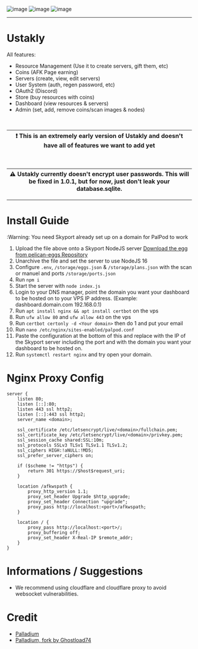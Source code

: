 ![image](https://github.com/user-attachments/assets/b561619f-d6be-4eb7-a0f8-33350f37b36e)
![image](https://github.com/user-attachments/assets/b7167a7e-edc3-41f9-99d8-e3bee75dd82e)
![image](https://github.com/user-attachments/assets/3cbd28b7-d04a-4072-9d3c-691c3155dfac)

<hr>

# Ustakly

All features:
- Resource Management (Use it to create servers, gift them, etc)
- Coins (AFK Page earning)
- Servers (create, view, edit servers)
- User System (auth, regen password, etc)
- OAuth2 (Discord)
- Store (buy resources with coins)
- Dashboard (view resources & servers)
- Admin (set, add, remove coins/scan images & nodes)

<br>

| :exclamation:  This is an extremely early version of Ustakly  and doesn't have all of features we want to add yet                                   |
|------------------------------------------------------------------------------------------------------------------------------------------------------|

<br>

| :warning:  Ustakly  currently doesn't encrypt user passwords. This will be fixed in 1.0.1, but for now, just don't leak your database.sqlite.       |
|------------------------------------------------------------------------------------------------------------------------------------------------------|

<hr>

# Install Guide

:Warning: You need Skyport already set up on a domain for PalPod to work

1. Upload the file above onto a Skyport NodeJS server [Download the egg from pelican-eggs Repository](https://github.com/pelican-eggs/eggs/blob/master/generic/nodejs/egg-node-js-generic.json)
2. Unarchive the file and set the server to use NodeJS 16
3. Configure `.env`, `/storage/eggs.json` & `/storage/plans.json` with the scan or manuel and ports `/storage/ports.json`
4. Run `npm i`
5. Start the server with `node index.js`
6. Login to your DNS manager, point the domain you want your dashboard to be hosted on to your VPS IP address. (Example: dashboard.domain.com 192.168.0.1)
7. Run `apt install nginx && apt install certbot` on the vps
8. Run `ufw allow 80` and `ufw allow 443` on the vps
9. Run `certbot certonly -d <Your domain>` then do 1 and put your email
10. Run `nano /etc/nginx/sites-enabled/palpod.conf`
11. Paste the configuration at the bottom of this and replace with the IP of the Skyport server including the port and with the domain you want your dashboard to be hosted on.
12. Run `systemctl restart nginx` and try open your domain.

# Nginx Proxy Config
```Nginx
server {
    listen 80;
    listen [::]:80;
    listen 443 ssl http2;
    listen [::]:443 ssl http2;
    server_name <domain>;

    ssl_certificate /etc/letsencrypt/live/<domain>/fullchain.pem;
    ssl_certificate_key /etc/letsencrypt/live/<domain>/privkey.pem;
    ssl_session_cache shared:SSL:10m;
    ssl_protocols SSLv3 TLSv1 TLSv1.1 TLSv1.2;
    ssl_ciphers HIGH:!aNULL:!MD5;
    ssl_prefer_server_ciphers on;

    if ($scheme != "https") {
        return 301 https://$host$request_uri;
    }

    location /afkwspath {
        proxy_http_version 1.1;
        proxy_set_header Upgrade $http_upgrade;
        proxy_set_header Connection "upgrade";
        proxy_pass http://localhost:<port>/afkwspath;
    }

    location / {
        proxy_pass http://localhost:<port>/;
        proxy_buffering off;
        proxy_set_header X-Real-IP $remote_addr;
    }
}
```

# Informations / Suggestions
- We recommend using cloudflare and cloudflare proxy to avoid websocket vulnerabilities. 

# Credit
- [Palladium](https://github.com/PinePlatforms/Palladium)
- [Palladium, fork by Ghostload74](https://github.com/Ghostload74/Palladium)
